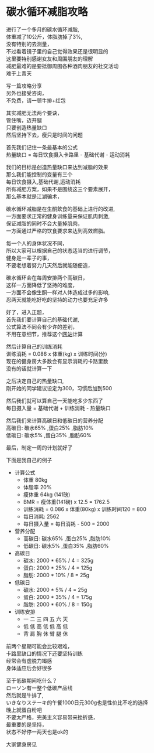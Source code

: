 # 碳水循环减脂攻略

进行了一个多月的碳水循环减脂, </br>
体重减了10公斤，体脂肪掉了3%,</br>
没有特别的去测量，</br>
不过看着镜子里的自己觉得效果还是很明显的 </br>
这里要特别感谢女友和周围朋友的理解 </br>
减肥最难的是要抵御周围各种酒肉朋友的社交活动 </br>
难于上青天 </br>

写一篇攻略分享 </br>
另外也接受咨询，</br>
不免费，请一顿牛排+红包 </br>

其实减肥无法两个要诀，</br>
管住嘴，迈开腿 </br>
只要创造热量缺口 </br>
然后坚持下去，瘦只是时间的问题 </br>

首先我们记住一条最基本的公式 </br> 
热量缺口 = 每日饮食摄入卡路里 - 基础代谢 - 运动消耗 </br>

我们的目标是创造热量缺口来达到减脂的效果 </br>
那么我们能控制的变量有三个 </br>
每日饮食摄入,基础代谢,运动消耗 </br>
所有减肥方案，如果不是围绕这三个要素展开，</br>
那么基本就是江湖骗术，</br>

碳水循环减脂是在生酮飲食的基础上进行的改进, </br>
一方面要求正常的健身训练量来保证肌肉刺激, </br>
保证减脂的同时不会大量掉肌肉，</br>
一方面通过严格的饮食要求来达到高效燃脂。 </br>

每一个人的身体状况不同，</br>
所以大家可以根据自己的状态适当的进行调节，</br>
健身是一辈子的事，</br>
不要老想着努力几天然后就能随便造，</br>

碳水循环会在每周安排两个高碳日，</br>
这样一方面降低了坚持的难度，</br>
一方面不会像生酮一样对人体造成过多的影响, </br>
忍两天就能吃好吃的坚持的动力也要充足许多 </br>

好了，进入正题，</br>
首先我们要计算自己的基础代谢, </br>
公式算法不同会有少许的差别，</br>
不用在意细节，推荐这个[网站](https://keisan.casio.jp/exec/system/1161228736)计算 </br>


然后计算自己的训练消耗 </br>
训练消耗 = 0.086 x 体重(kg) x 训练时间(分) </br>
现在的健身房大多数会有显示消耗的卡路里数 </br>
没有的话就计算一下 </br>

之后决定自己的热量缺口, </br>
刚开始的同学建议设定为300，习惯后加到500 </br>

然后我们就可以算自己一天能吃多少东西了 </br>
每日摄入量 = 基础代谢 + 训练消耗 - 热量缺口 </br>

然后我们来计算高碳日和低碳日的营养分配 </br>
高碳日: 碳水65% ,蛋白25% ,脂肪10% </br>
低碳日: 碳水5% ,蛋白35% ,脂肪60% </br>
  
最后，制定一周的计划就好了 </br>

下面是我自己的例子 </br>
* 计算公式
  - 体重 80kg
  - 体脂率 20%
  - 瘦体重 64kg (141磅)
  - BMR = 瘦体重(141磅) x 12.5 = 1762.5
  - 训练消耗 = 0.086 x 体重(80kg) x 训练时间120 = 800
  - 每日消耗: 2562
  - 每日摄入量 = 每日消耗 - 500 = 2000
* 营养分配
  - 高碳日: 碳水65% ,蛋白25% ,脂肪10%
  - 低碳日: 碳水5% ,蛋白35% ,脂肪60%
* 高碳日
  - 碳水: 2000 * 65% / 4 = 325g
  - 蛋白: 2000 * 25% / 4 = 125g
  - 脂肪: 2000 * 10% / 8 = 25g
* 低碳日
  - 碳水: 2000 * 5% / 4 = 25g
  - 蛋白: 2000 * 35% / 4 = 175g
  - 脂肪: 2000 * 60% / 8 = 150g
* 训练安排
  - 一 二 三 四 五 六 天
  - 低 低 高 低 低 高 低
  - 背 肩 胸 休 臂 腿 休

前两个星期可能会比较艰难，</br>
卡路里缺口的情况下还要坚持训练 </br>
经常会有虚脱力竭感 </br>
身体适应后会好很多 </br>

至于低碳期间吃什么？ </br>
ローソン有一整个低碳产品线 </br>
然后就是牛排了, </br>
いきなりステーキ的午餐1000日元300g也是性价比不吃的选择 </br>
晚上就蛋白粉吧 </br>
不要太严格，完美主义容易带来挫折感，</br>
最重要的是坚持，</br>
状态不好停一两天也是ok的 </br>

大家健身房见 </br>
